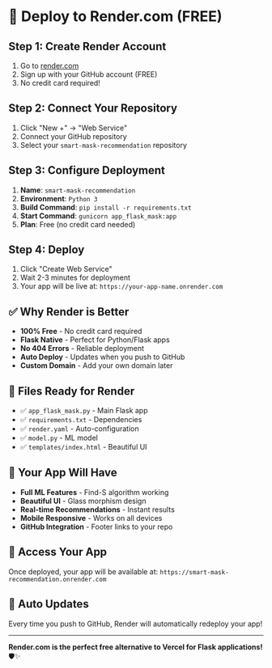 # 🚀 Deploy to Render.com (FREE)

## Step 1: Create Render Account
1. Go to [render.com](https://render.com)
2. Sign up with your GitHub account (FREE)
3. No credit card required!

## Step 2: Connect Your Repository
1. Click "New +" → "Web Service"
2. Connect your GitHub repository
3. Select your `smart-mask-recommendation` repository

## Step 3: Configure Deployment
1. **Name**: `smart-mask-recommendation`
2. **Environment**: `Python 3`
3. **Build Command**: `pip install -r requirements.txt`
4. **Start Command**: `gunicorn app_flask_mask:app`
5. **Plan**: Free (no credit card needed)

## Step 4: Deploy
1. Click "Create Web Service"
2. Wait 2-3 minutes for deployment
3. Your app will be live at: `https://your-app-name.onrender.com`

## ✅ Why Render is Better
- **100% Free** - No credit card required
- **Flask Native** - Perfect for Python/Flask apps
- **No 404 Errors** - Reliable deployment
- **Auto Deploy** - Updates when you push to GitHub
- **Custom Domain** - Add your own domain later

## 🔧 Files Ready for Render
- ✅ `app_flask_mask.py` - Main Flask app
- ✅ `requirements.txt` - Dependencies
- ✅ `render.yaml` - Auto-configuration
- ✅ `model.py` - ML model
- ✅ `templates/index.html` - Beautiful UI

## 🎯 Your App Will Have
- **Full ML Features** - Find-S algorithm working
- **Beautiful UI** - Glass morphism design
- **Real-time Recommendations** - Instant results
- **Mobile Responsive** - Works on all devices
- **GitHub Integration** - Footer links to your repo

## 📱 Access Your App
Once deployed, your app will be available at:
`https://smart-mask-recommendation.onrender.com`

## 🔄 Auto Updates
Every time you push to GitHub, Render will automatically redeploy your app!

---
**Render.com is the perfect free alternative to Vercel for Flask applications!** 🛡️✨ 